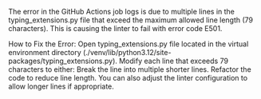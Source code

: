 The error in the GitHub Actions job logs is due to multiple lines in the typing_extensions.py file that exceed the maximum allowed line length (79 characters). This is causing the linter to fail with error code E501.

How to Fix the Error:
Open typing_extensions.py file located in the virtual environment directory (./venv/lib/python3.12/site-packages/typing_extensions.py).
Modify each line that exceeds 79 characters to either:
Break the line into multiple shorter lines.
Refactor the code to reduce line length.
You can also adjust the linter configuration to allow longer lines if appropriate.
